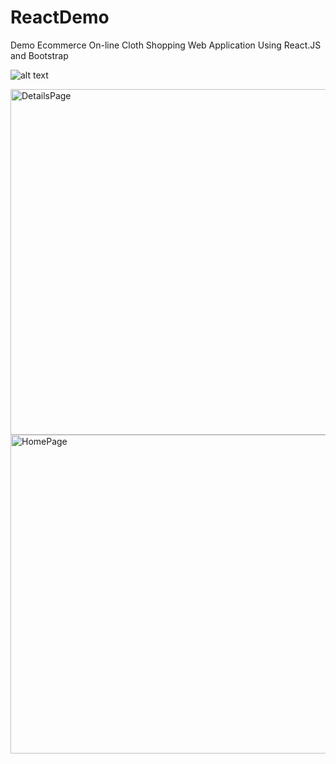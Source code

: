 # ReactDemo

Demo Ecommerce On-line Cloth Shopping Web Application 
Using React.JS and Bootstrap

![alt text](https://github.com/[username]/[reponame]/blob/[branch]/[image.jpg](https://raw.githubusercontent.com/AhmedHassan650/ecommerce-React/refs/heads/master/ReactDemo/SnapShots/DetailsPage.png)?raw=true)

<img width="553" alt="DetailsPage" src="https://github.com/user-attachments/assets/65bbbf0a-8aac-46e9-9659-b0b4742ffe04" />
<img width="510" alt="HomePage" src="https://github.com/user-attachments/assets/9eaea7e9-3306-4e5c-a986-f4f0750dcc2e" />

